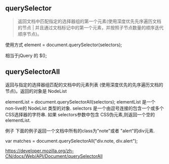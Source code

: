 ## querySelector
> 返回文档中匹配指定的选择器组的第一个元素(使用深度优先先序遍历文档的节点 | 并且通过文档标记中的第一个元素，并按照子节点数量的顺序迭代顺序节点)。

使用方式
element = document.querySelector(selectors);

相当于jQuery 的 $();


## querySelectorAll
返回与指定的选择器组匹配的文档中的元素列表 (使用深度优先的先序遍历文档的节点)。返回的对象是 NodeList 

elementList = document.querySelectorAll(selectors);
elementList 是一个non-live的 NodeList 类型的对象.
selectors 是一个由逗号连接的包含一个或多个CSS选择器的字符串.
如果 selectors参数中包含 CSS伪元素,则返回一个空的elementList.

例子
下面的例子返回一个文档中所有的class为"note"或者 "alert"的div元素.

var matches = document.querySelectorAll("div.note, div.alert");

https://developer.mozilla.org/zh-CN/docs/Web/API/Document/querySelectorAll